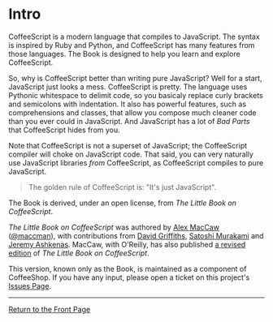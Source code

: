 # Intro

CoffeeScript is a modern language that compiles to JavaScript. The syntax is inspired by Ruby and Python, and CoffeeScript has many features from those languages. The Book is designed to help you learn and explore CoffeeScript.

So, why is CoffeeScript better than writing pure JavaScript? Well for a start, JavaScript just looks a mess. CoffeeScript is pretty. The language uses Pythonic whitespace to delimit code, so you basicaly replace curly brackets and semicolons with indentation. It also has powerful features, such as comprehensions and classes, that allow you compose much cleaner code than you ever could in JavaScript. And JavaScript has a lot of *Bad Parts* that CoffeeScript hides from you.

Note that CoffeeScript is not a superset of JavaScript; the CoffeeScript compiler will choke on JavaScript code. That said, you can very naturally use JavaScript libraries *from* CoffeeScript, as CoffeeScript compiles to pure JavaScript.

> The golden rule of CoffeeScript is: "It's just JavaScript".

The Book is derived, under an open license, from *The Little Book on CoffeeScript*.

*The Little Book on CoffeeScript* was authored by [Alex MacCaw][1] ([@maccman][2]), with contributions from [David Griffiths][3], [Satoshi Murakami][4] and [Jeremy Ashkenas][5]. MacCaw, with O'Reilly, has also published [a revised edition][6] of *The Little Book on CoffeeScript*.

This version, known only as the Book, is maintained as a component of CoffeeShop. If you have any input, please open a ticket on this project's [Issues Page][7].

---

[Return to the Front Page](/docs/book/front.md)

[1]: http://alexmaccaw.co.uk
[2]: http://twitter.com/maccman
[3]: https://github.com/dxgriffiths
[4]: http://github.com/satyr
[5]: https://github.com/jashkenas
[6]: http://shop.oreilly.com/product/0636920024309.do
[7]: https://github.com/carlsmith/coffeeshop/issues
